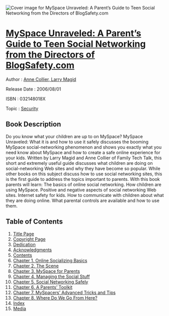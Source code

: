![Cover image for MySpace Unraveled: A Parent’s Guide to Teen Social Networking from the Directors of BlogSafety.com](https://imgdetail.ebookreading.net/cover/cover/security/EB032148018X.jpg)

[MySpace Unraveled: A Parent’s Guide to Teen Social Networking from the Directors of BlogSafety.com](https://ebookreading.net/view/book/MySpace+Unraveled%3A+A+Parent%E2%80%99s+Guide+to+Teen+Social+Networking+from+the+Directors+of+BlogSafety.com-EB032148018X_1.html "MySpace Unraveled: A Parent’s Guide to Teen Social Networking from the Directors of BlogSafety.com")
====================================================================================================================

Author : [Anne Collier](https://ebookreading.net/search/author/Anne+Collier),[ Larry Magid](https://ebookreading.net/search/author/+Larry+Magid)

Release Date : 2006/08/01

ISBN : 032148018X

Topic : [Security](https://ebookreading.net/search/category/security)

Book Description
-----------------

Do you know what your children are up to on MySpace? MySpace Unraveled: What it is and how to use it safely discusses the booming MySpace social-networking phenomenon and shows you exactly what you need know about MySpace and how to create a safe online experience for your kids. Written by Larry Magid and Anne Collier of Family Tech Talk, this short and extremely useful guide discusses what children are doing on social-networking Web sites and why they have become so popular. While other books on this subject discuss how to use social networking sites, this is the first guide to address the topics important to parents. With this book parents will learn:
The basics of online social networking.
How children are using MySpace.
Positive and negative aspects of social networking Web sites.
Internet safety for kids.
How to communicate with children about what they are doing online.
What parental controls are available and how to use them.
              
Table of Contents
-----------------

1. [Title Page](https://ebookreading.net/view/book/MySpace+Unraveled%3A+A+Parent%E2%80%99s+Guide+to+Teen+Social+Networking+from+the+Directors+of+BlogSafety.com-EB032148018X_2.html)
1. [Copyright Page](https://ebookreading.net/view/book/MySpace+Unraveled%3A+A+Parent%E2%80%99s+Guide+to+Teen+Social+Networking+from+the+Directors+of+BlogSafety.com-EB032148018X_3.html)
1. [Dedication](https://ebookreading.net/view/book/MySpace+Unraveled%3A+A+Parent%E2%80%99s+Guide+to+Teen+Social+Networking+from+the+Directors+of+BlogSafety.com-EB032148018X_4.html)
1. [Acknowledgments](https://ebookreading.net/view/book/MySpace+Unraveled%3A+A+Parent%E2%80%99s+Guide+to+Teen+Social+Networking+from+the+Directors+of+BlogSafety.com-EB032148018X_5.html)
1. [Contents](https://ebookreading.net/view/book/MySpace+Unraveled%3A+A+Parent%E2%80%99s+Guide+to+Teen+Social+Networking+from+the+Directors+of+BlogSafety.com-EB032148018X_6.html)
1. [Chapter 1. Online Socializing Basics](https://ebookreading.net/view/book/MySpace+Unraveled%3A+A+Parent%E2%80%99s+Guide+to+Teen+Social+Networking+from+the+Directors+of+BlogSafety.com-EB032148018X_7.html)
1. [Chapter 2. The Scene](https://ebookreading.net/view/book/MySpace+Unraveled%3A+A+Parent%E2%80%99s+Guide+to+Teen+Social+Networking+from+the+Directors+of+BlogSafety.com-EB032148018X_8.html)
1. [Chapter 3. MySpace for Parents](https://ebookreading.net/view/book/MySpace+Unraveled%3A+A+Parent%E2%80%99s+Guide+to+Teen+Social+Networking+from+the+Directors+of+BlogSafety.com-EB032148018X_9.html)
1. [Chapter 4. Managing the Social Stuff](https://ebookreading.net/view/book/MySpace+Unraveled%3A+A+Parent%E2%80%99s+Guide+to+Teen+Social+Networking+from+the+Directors+of+BlogSafety.com-EB032148018X_10.html)
1. [Chapter 5. Social Networking Safely](https://ebookreading.net/view/book/MySpace+Unraveled%3A+A+Parent%E2%80%99s+Guide+to+Teen+Social+Networking+from+the+Directors+of+BlogSafety.com-EB032148018X_11.html)
1. [Chapter 6. A Parents’ Toolkit](https://ebookreading.net/view/book/MySpace+Unraveled%3A+A+Parent%E2%80%99s+Guide+to+Teen+Social+Networking+from+the+Directors+of+BlogSafety.com-EB032148018X_12.html)
1. [Chapter 7. MySpacers’ Advanced Tricks and Tips](https://ebookreading.net/view/book/MySpace+Unraveled%3A+A+Parent%E2%80%99s+Guide+to+Teen+Social+Networking+from+the+Directors+of+BlogSafety.com-EB032148018X_13.html)
1. [Chapter 8. Where Do We Go From Here?](https://ebookreading.net/view/book/MySpace+Unraveled%3A+A+Parent%E2%80%99s+Guide+to+Teen+Social+Networking+from+the+Directors+of+BlogSafety.com-EB032148018X_14.html)
1. [Index](https://ebookreading.net/view/book/MySpace+Unraveled%3A+A+Parent%E2%80%99s+Guide+to+Teen+Social+Networking+from+the+Directors+of+BlogSafety.com-EB032148018X_15.html)
1. [Media](https://ebookreading.net/view/book/MySpace+Unraveled%3A+A+Parent%E2%80%99s+Guide+to+Teen+Social+Networking+from+the+Directors+of+BlogSafety.com-EB032148018X_16.html)

